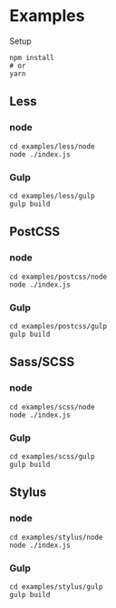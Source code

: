 # Examples

Setup

```shell
npm install
# or
yarn
```

## Less

### node

```shell
cd examples/less/node
node ./index.js
```

### Gulp

```shell
cd examples/less/gulp
gulp build
```


## PostCSS

### node

```shell
cd examples/postcss/node
node ./index.js
```

### Gulp

```shell
cd examples/postcss/gulp
gulp build
```


## Sass/SCSS

### node

```shell
cd examples/scss/node
node ./index.js
```

### Gulp

```shell
cd examples/scss/gulp
gulp build
```


## Stylus

### node

```shell
cd examples/stylus/node
node ./index.js
```

### Gulp

```shell
cd examples/stylus/gulp
gulp build
```
